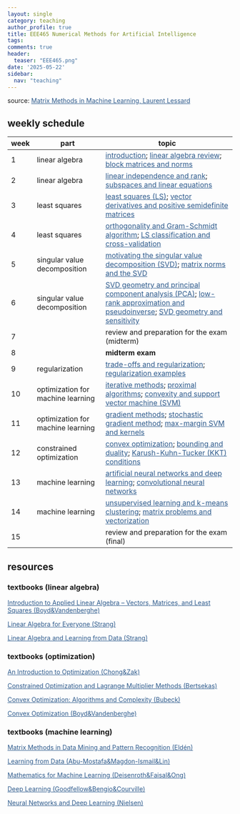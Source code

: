 ```yaml
---
layout: single
category: teaching
author_profile: true
title: EEE465 Numerical Methods for Artificial Intelligence
tags:
comments: true
header:
  teaser: "EEE465.png"
date: '2025-05-22'
sidebar:
  nav: "teaching"
---
```


source: <a href="https://laurentlessard.com/teaching/532-matrix-methods/" style="color: #2d5a8c">Matrix Methods in Machine Learning, Laurent Lessard</a>

## weekly schedule

| week | part | topic |
| ------------- | ------------- | ------------- |
| 1 | linear algebra | <a href="https://laurentlessard.com/teaching/ece532/lectures/1.%20intro%20and%20overview.pdf" style="color: #2d5a8c">introduction</a>; <a href="https://laurentlessard.com/teaching/ece532/cheat_sheet.pdf" style="color: #2d5a8c">linear algebra review</a>; <a href="https://laurentlessard.com/teaching/ece532/lectures/2.%20block%20matrices%20and%20norms.pdf" style="color: #2d5a8c">block matrices and norms</a> |
| 2 | linear algebra | <a href="https://laurentlessard.com/teaching/ece532/lectures/3.%20linear%20independence%20and%20rank.pdf" style="color: #2d5a8c">linear independence and rank</a>; <a href="https://laurentlessard.com/teaching/ece532/lectures/4.%20subspaces%20and%20linear%20equations.pdf" style="color: #2d5a8c">subspaces and linear equations</a> |
| 3 | least squares | <a href="https://laurentlessard.com/teaching/ece532/lectures/5.%20least%20squares.pdf" style="color: #2d5a8c">least squares (LS)</a>; <a href="https://laurentlessard.com/teaching/ece532/lectures/6.%20vector%20derivatives%20and%20PSD%20matrices.pdf" style="color: #2d5a8c">vector derivatives and positive semidefinite matrices</a> |
| 4 | least squares | <a href="https://laurentlessard.com/teaching/ece532/lectures/7.%20orthogonality.pdf" style="color: #2d5a8c">orthogonality and Gram-Schmidt algorithm</a>; <a href="https://laurentlessard.com/teaching/ece532/lectures/8.%20LS%20classification.pdf" style="color: #2d5a8c">LS classification and cross-validation</a> |
| 5 | singular value decomposition | <a href="https://laurentlessard.com/teaching/ece532/lectures/9.%20motivating%20the%20SVD.pdf" style="color: #2d5a8c">motivating the singular value decomposition (SVD)</a>; <a href="link" style="color: #2d5a8c">matrix norms and the SVD</a> |
| 6 | singular value decomposition | <a href="https://laurentlessard.com/teaching/ece532/lectures/12.%20SVD%20geometry%20and%20PCA.pdf" style="color: #2d5a8c">SVD geometry and principal component analysis (PCA)</a>; <a href="https://laurentlessard.com/teaching/ece532/lectures/13.%20low-rank%20approximation%20and%20pseudoinverse.pdf" style="color: #2d5a8c">low-rank approximation and pseudoinverse</a>; <a href="https://laurentlessard.com/teaching/ece532/lectures/14.%20geometry%20and%20sensitivity.pdf" style="color: #2d5a8c">SVD geometry and sensitivity</a> |
| 7 |  | review and preparation for the exam (midterm) |
| 8 |  | **midterm exam** |
| 9 | regularization | <a href="https://laurentlessard.com/teaching/ece532/lectures/15.%20trade-offs%20and%20regularization.pdf" style="color: #2d5a8c">trade-offs and regularization</a>; <a href="https://laurentlessard.com/teaching/ece532/lectures/16.%20regularization%20examples.pdf" style="color: #2d5a8c">regularization examples</a> |
| 10 | optimization for machine learning | <a href="https://laurentlessard.com/teaching/ece532/lectures/17.%20iterative%20methods.pdf" style="color: #2d5a8c">iterative methods</a>; <a href="https://laurentlessard.com/teaching/ece532/lectures/18.%20proximal%20algorithms.pdf" style="color: #2d5a8c">proximal algorithms</a>; <a href="https://laurentlessard.com/teaching/ece532/lectures/19.%20convexity%20and%20SVM.pdf" style="color: #2d5a8c">convexity and support vector machine (SVM)</a> |
| 11 | optimization for machine learning | <a href="https://laurentlessard.com/teaching/ece532/lectures/20.%20gradient%20methods.pdf" style="color: #2d5a8c">gradient methods</a>; <a href="https://laurentlessard.com/teaching/ece532/lectures/21.%20stochastic%20gradient%20method.pdf" style="color: #2d5a8c">stochastic gradient method</a>; <a href="https://laurentlessard.com/teaching/ece532/lectures/23.%20max-margin%20SVM%20and%20kernels.pdf" style="color: #2d5a8c">max-margin SVM and kernels</a> |
| 12 | constrained optimization | <a href="https://laurentlessard.com/teaching/me7247/lectures/lecture%2017%20-%20convex%20optimization.pdf" style="color: #2d5a8c">convex optimization</a>; <a href="https://laurentlessard.com/teaching/me7247/lectures/lecture%2018%20-%20bounding%20and%20duality.pdf" style="color: #2d5a8c">bounding and duality</a>; <a href="https://laurentlessard.com/teaching/me7247/lectures/lecture%2019%20-%20examples%20of%20duality%20and%20KKT.pdf" style="color: #2d5a8c">Karush-Kuhn-Tucker (KKT) conditions</a> |
| 13 | machine learning | <a href="https://laurentlessard.com/teaching/ece532/lectures/25.%20neural%20networks%20and%20perceptron.pdf" style="color: #2d5a8c">artificial neural networks and deep learning</a>; <a href="https://laurentlessard.com/teaching/ece532/lectures/26.%20convolutional%20neural%20networks.pdf" style="color: #2d5a8c">convolutional neural networks</a> |
| 14 | machine learning | <a href="https://laurentlessard.com/teaching/ece532/lectures/27.%20unsupervised%20learning%20and%20k-means.pdf" style="color: #2d5a8c">unsupervised learning and k-means clustering</a>; <a href="https://laurentlessard.com/teaching/ece532/lectures/28.%20matrix%20problems%20and%20vectorization.pdf" style="color: #2d5a8c">matrix problems and vectorization</a> |
| 15 |  | review and preparation for the exam (final) |

## resources

### textbooks (linear algebra)

<a href="https://web.stanford.edu/~boyd/vmls/vmls.pdf" style="color: #2d5a8c">Introduction to Applied Linear Algebra – Vectors, Matrices, and Least Squares (Boyd&Vandenberghe)</a>

<a href="https://math.mit.edu/~gs/everyone/" style="color: #2d5a8c">Linear Algebra for Everyone (Strang)</a>

<a href="https://math.mit.edu/~gs/learningfromdata/" style="color: #2d5a8c">Linear Algebra and Learning from Data (Strang)</a>

### textbooks (optimization)

<a href="https://www.gipsa-lab.grenoble-inp.fr/~ahmad.hably/Documents/IntroOptimization.pdf" style="color: #2d5a8c">An Introduction to Optimization (Chong&Zak)</a>

<a href="https://web.mit.edu/dimitrib/www/Constrained-Opt.pdf" style="color: #2d5a8c">Constrained Optimization and Lagrange Multiplier Methods (Bertsekas)</a>

<a href="https://arxiv.org/pdf/1405.4980" style="color: #2d5a8c">Convex Optimization: Algorithms and Complexity (Bubeck)</a>

<a href="https://web.stanford.edu/~boyd/cvxbook/bv_cvxbook.pdf" style="color: #2d5a8c">Convex Optimization (Boyd&Vandenberghe)</a>

### textbooks (machine learning)

<a href="https://epubs.siam.org/doi/book/10.1137/1.9780898718867" style="color: #2d5a8c">Matrix Methods in Data Mining and Pattern Recognition (Eldén)</a>

<a href="https://amlbook.com/" style="color: #2d5a8c">Learning from Data (Abu-Mostafa&Magdon-Ismail&Lin)</a>

<a href="https://mml-book.github.io/book/mml-book.pdf" style="color: #2d5a8c">Mathematics for Machine Learning (Deisenroth&Faisal&Ong)</a>

<a href="https://www.deeplearningbook.org/" style="color: #2d5a8c">Deep Learning (Goodfellow&Bengio&Courville)</a>

<a href="http://neuralnetworksanddeeplearning.com/" style="color: #2d5a8c">Neural Networks and Deep Learning (Nielsen)</a>
